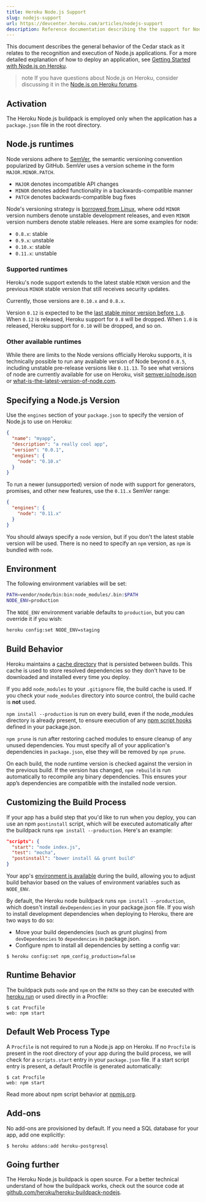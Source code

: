 ```yaml
---
title: Heroku Node.js Support
slug: nodejs-support
url: https://devcenter.heroku.com/articles/nodejs-support
description: Reference documentation describing the the support for Node.js on Heroku's Cedar stack.
---
```


This document describes the general behavior of the Cedar stack as it relates
to the recognition and execution of Node.js applications. For a more detailed
explanation of how to deploy an application, see [Getting Started with Node.js
on Heroku](getting-started-with-nodejs).

> note
> If you have questions about Node.js on Heroku, consider discussing it in the [Node.js on Heroku forums](https://discussion.heroku.com/category/node).

## Activation

The Heroku Node.js buildpack is employed only when the application has a
`package.json` file in the root directory.

## Node.js runtimes

Node versions adhere to [SemVer](http://semver.org/), the semantic versioning convention popularized by GitHub. SemVer uses a version scheme in the form `MAJOR.MINOR.PATCH`.

- `MAJOR` denotes incompatible API changes
- `MINOR` denotes added functionality in a backwards-compatible manner
- `PATCH` denotes backwards-compatible bug fixes

Node's versioning strategy is [borrowed from Linux](http://en.wikipedia.org/wiki/Software_versioning#Odd-numbered_versions_for_development_releases), where odd `MINOR` version numbers denote unstable development releases, and even `MINOR` version numbers denote stable releases. Here are some examples for node:

- `0.8.x`: stable
- `0.9.x`: unstable
- `0.10.x`: stable
- `0.11.x`: unstable

### Supported runtimes

Heroku's node support extends to the latest stable `MINOR` version and the previous `MINOR` stable version that still receives security updates. 

Currently, those versions are `0.10.x` and `0.8.x`.

Version `0.12` is expected to be the [last stable minor version before `1.0`](http://venturebeat.com/2014/03/12/nodes-new-leader-tj-fontaine-explains-why-version-0-12-will-blow-developers-minds/). When `0.12` is released, Heroku support for `0.8` will be dropped. When `1.0` is released, Heroku support for `0.10` will be dropped, and so on.

### Other available runtimes

While there are limits to the Node versions officially Heroku supports, it is technically possible to run any available version of Node beyond `0.8.5`, including unstable pre-release versions like `0.11.13`. To see what versions of node are currently available for use on Heroku, visit [semver.io/node.json](http://semver.io/node.json) or [what-is-the-latest-version-of-node.com](http://what-is-the-latest-version-of-node.com/).

## Specifying a Node.js Version

Use the `engines` section of your `package.json` to specify the version of Node.js to use on Heroku:

```json
{
  "name": "myapp",
  "description": "a really cool app",
  "version": "0.0.1",
  "engines": {
    "node": "0.10.x"
  }
}
```

To run a newer (unsupported) version of node with support for generators, promises, and other new features, use the `0.11.x` SemVer range:

```json
{
  "engines": {
    "node": "0.11.x"
  }
}
```

You should always specify a `node` version, but if you don't the latest stable version will be used. There is no need to specify an `npm` version, as `npm` is bundled with `node`.

## Environment

The following environment variables will be set:

```sh
PATH=vendor/node/bin:bin:node_modules/.bin:$PATH
NODE_ENV=production
```

The `NODE_ENV` environment variable defaults to `production`, but you can
override it if you wish:

```sh
heroku config:set NODE_ENV=staging
```

## Build Behavior

Heroku maintains a [cache directory](https://devcenter.heroku.com/articles/buildpack-api#caching) that is persisted between builds. This
cache is used to store resolved dependencies so they don't have to be
downloaded and installed every time you deploy.

If you add `node_modules` to your `.gitignore` file, the build cache is used. If you check your `node_modules` directory into source control, the build cache is **not** used.

`npm install --production` is run on every build, even if the node_modules directory is already present, to ensure execution of any [npm script hooks](https://npmjs.org/doc/misc/npm-scripts.html) defined in your package.json.

`npm prune` is run after restoring cached modules to ensure cleanup of any unused dependencies. You must specify all of your application's dependencies in `package.json`, else they will be removed by `npm prune`.

On each build, the node runtime version is checked against the version in the previous build. If the version has changed, `npm rebuild` is run automatically to recompile any binary dependencies. This ensures your app’s dependencies are compatible with the installed node version.

## Customizing the Build Process

If your app has a build step that you'd like to run when you deploy, you can use
an npm `postinstall` script, which will be executed automatically after the
buildpack runs `npm install --production`. Here's an example:

```json
"scripts": {
  "start": "node index.js",
  "test": "mocha",
  "postinstall": "bower install && grunt build"
}
```

Your app's [environment is
available](https://devcenter.heroku.com/changelog-items/416) during the build,
allowing you to adjust build behavior based on the values of
environment variables such as `NODE_ENV`.

By default, the Heroku node buildpack runs `npm install --production`, which doesn't install `devDependencies` in
your package.json file. If you wish to install development dependencies when deploying to Heroku, there are two ways to do so:

- Move your build dependencies (such as grunt plugins) from `devDependencies` to `dependencies` in package.json.
- Configure npm to install all dependencies by setting a config var:

```term
$ heroku config:set npm_config_production=false
```

## Runtime Behavior

The buildpack puts `node` and `npm` on the `PATH` so they can be executed with [heroku run](https://devcenter.heroku.com/articles/one-off-dynos#an-example-one-off-dyno) or used directly in a Procfile:

```term
$ cat Procfile
web: npm start
```

## Default Web Process Type

A `Procfile` is not required to run a Node.js app on Heroku. If no `Procfile` is present in the root directory of your app during the build process, we will check for a `scripts.start` entry in your `package.json` file. If a start script entry is present, a default Procfile is generated automatically:

```term
$ cat Procfile
web: npm start
```

Read more about npm script behavior at [npmjs.org](https://npmjs.org/doc/misc/npm-scripts.html).

## Add-ons

No add-ons are provisioned by default.  If you need a SQL database for your
app, add one explicitly:

```term
$ heroku addons:add heroku-postgresql
```

## Going further

The Heroku Node.js buildpack is open source. For a better technical understand of how the buildpack works, check out the source code at [github.com/heroku/heroku-buildpack-nodejs](https://github.com/heroku/heroku-buildpack-nodejs#readme).